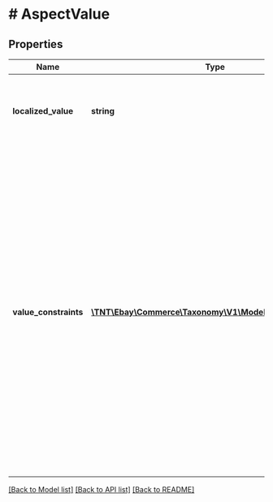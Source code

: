 # # AspectValue

## Properties

Name | Type | Description | Notes
------------ | ------------- | ------------- | -------------
**localized_value** | **string** | The localized value of this aspect.&lt;br /&gt;&lt;br /&gt;          &lt;span class&#x3D;\&quot;tablenote\&quot;&gt; &lt;strong&gt;Note:&lt;/strong&gt; This value is always localized for the specified marketplace. &lt;/span&gt; | [optional]
**value_constraints** | [**\TNT\Ebay\Commerce\Taxonomy\V1\Model\ValueConstraint[]**](ValueConstraint.md) | &lt;i&gt;Not returned if&lt;/i&gt; the value of the &lt;b&gt;localizedValue&lt;/b&gt; field can always be selected for this aspect of the specified category.&lt;br /&gt;&lt;br /&gt;Contains a list of the dependencies that identify when the value of the &lt;b&gt;localizedValue&lt;/b&gt; field is available for the current aspect. Each dependency specifies the values of another aspect of the same category (a &lt;i&gt;control&lt;/i&gt; aspect), for which the current value of the current aspect can also be selected by the seller. &lt;br /&gt;&lt;br /&gt;          &lt;b&gt;Example:&lt;/b&gt; A shirt is available in three sizes and three colors, but only the Small and Medium sizes come in Green. Thus for the Color aspect, the value Green is constrained by its dependency on Size (the control aspect). Only when the Size aspect value is Small or Medium, can the Color aspect value of Green be selected by the seller. | [optional]

[[Back to Model list]](../../README.md#models) [[Back to API list]](../../README.md#endpoints) [[Back to README]](../../README.md)
